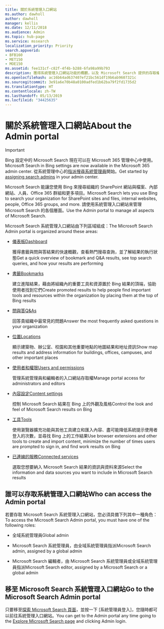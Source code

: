 ```yaml
---
title: 關於系統管理入口網站
ms.author: dawholl
author: dawholl
manager: kellis
ms.date: 12/11/2018
ms.audience: Admin
ms.topic: hub-page
ms.service: mssearch
localization_priority: Priority
search.appverid:
- BFB160
- MET150
- MOE150
ms.assetid: fee131cf-c82f-4f4b-b288-6fa98a99b793
description: 獲得系統管理入口網站功能的概觀，以及 Microsoft Search 提供的存取權限
ms.openlocfilehash: ac16b64ad637407ef21bc561df19b6ab9607321c
ms.sourcegitcommit: 3e91a6e70b48a0100adfed1b62ba79f2fd1735d2
ms.translationtype: HT
ms.contentlocale: zh-TW
ms.lasthandoff: 05/13/2019
ms.locfileid: "34425635"
---
```

# <a name="about-the-admin-portal"></a><span data-ttu-id="637bc-103">關於系統管理入口網站</span><span class="sxs-lookup"><span data-stu-id="637bc-103">About the Admin portal</span></span>

> [!IMPORTANT]
> <span data-ttu-id="637bc-104">Bing 設定中的 Microsoft Search 現在可以在 Microsoft 365 管理中心中使用。</span><span class="sxs-lookup"><span data-stu-id="637bc-104">Microsoft Search in Bing settings are now available in the Microsoft 365 admin center.</span></span> <span data-ttu-id="637bc-105">從系統管理中心的[指派搜尋系統管理員](https://docs.microsoft.com/zh-TW/microsoftsearch/setup-microsoft-search#step-2-assign-search-admin-and-search-editor)開始。</span><span class="sxs-lookup"><span data-stu-id="637bc-105">Get started by [assigning search admins](https://docs.microsoft.com/en-us/microsoftsearch/setup-microsoft-search#step-2-assign-search-admin-and-search-editor) in your admin center.</span></span>

    
<span data-ttu-id="637bc-106">Microsoft Search 能讓您使用 Bing 來搜尋組織的 SharePoint 網站與檔案、內部網站、人員、Office 365 群組和更多項目。</span><span class="sxs-lookup"><span data-stu-id="637bc-106">Microsoft Search lets you use Bing to search your organization for SharePoint sites and files, internal websites, people, Office 365 groups, and more.</span></span> <span data-ttu-id="637bc-107">請使用系統管理入口網站來管理 Microsoft Search 的各個層面。</span><span class="sxs-lookup"><span data-stu-id="637bc-107">Use the Admin portal to manage all aspects of Microsoft Search.</span></span>
  
<span data-ttu-id="637bc-108">Microsoft Search 系統管理入口網站由下列區域組成：</span><span class="sxs-lookup"><span data-stu-id="637bc-108">The Microsoft Search Admin portal is organized around these areas:</span></span>
  
- [<span data-ttu-id="637bc-109">儀表板</span><span class="sxs-lookup"><span data-stu-id="637bc-109">Dashboard</span></span>](get-insights.md)
    
    <span data-ttu-id="637bc-110">獲得書籤與問與答結果的快速概觀，查看熱門搜尋查詢，並了解結果的執行狀態</span><span class="sxs-lookup"><span data-stu-id="637bc-110">Get a quick overview of bookmark and Q&A results, see top search queries, and how your results are performing</span></span>
    
- [<span data-ttu-id="637bc-111">書籤</span><span class="sxs-lookup"><span data-stu-id="637bc-111">Bookmarks</span></span>](create-and-manage-bookmarks.md)
    
    <span data-ttu-id="637bc-112">建立進階結果，藉由將組織內的重要工具和資源置於 Bing 結果的頂端，協助使用者找到它們</span><span class="sxs-lookup"><span data-stu-id="637bc-112">Create promoted results to help people find important tools and resources within the organization by placing them at the top of Bing results</span></span>
    
- [<span data-ttu-id="637bc-113">問與答</span><span class="sxs-lookup"><span data-stu-id="637bc-113">Q&As</span></span>](create-and-manage-qas.md)
    
    <span data-ttu-id="637bc-114">回答貴組織中最常見的問題</span><span class="sxs-lookup"><span data-stu-id="637bc-114">Answer the most frequently asked questions in your organization</span></span>
    
- [<span data-ttu-id="637bc-115">位置</span><span class="sxs-lookup"><span data-stu-id="637bc-115">Locations</span></span>](add-a-location.md)
    
    <span data-ttu-id="637bc-116">顯示建築物、辦公室、校園和其他重要地點的地圖結果和地址資訊</span><span class="sxs-lookup"><span data-stu-id="637bc-116">Show map results and address information for buildings, offices, campuses, and other important places</span></span>
    
- [<span data-ttu-id="637bc-117">使用者和權限</span><span class="sxs-lookup"><span data-stu-id="637bc-117">Users and permissions</span></span>](add-users.md)
    
    <span data-ttu-id="637bc-118">管理系統管理員和編輯者的入口網站存取權</span><span class="sxs-lookup"><span data-stu-id="637bc-118">Manage portal access for administrators and editors</span></span>
    
- [<span data-ttu-id="637bc-119">內容設定</span><span class="sxs-lookup"><span data-stu-id="637bc-119">Content settings</span></span>](content-settings.md)
    
    <span data-ttu-id="637bc-120">控制 Microsoft Search 結果在 Bing 上的外觀及風格</span><span class="sxs-lookup"><span data-stu-id="637bc-120">Control the look and feel of Microsoft Search results on Bing</span></span>
    
- [<span data-ttu-id="637bc-121">工具</span><span class="sxs-lookup"><span data-stu-id="637bc-121">Tools</span></span>](admin-portal-tools.md)
    
    <span data-ttu-id="637bc-122">使用瀏覽器擴充功能與其他工具建立和匯入內容、盡可能降低系統提示使用者登入的次數，並尋找 Bing 上的工作結果</span><span class="sxs-lookup"><span data-stu-id="637bc-122">Use browser extensions and other tools to create and import content, minimize the number of times users are prompted to sign in, and find work results on Bing</span></span>
    
- [<span data-ttu-id="637bc-123">已連線的服務</span><span class="sxs-lookup"><span data-stu-id="637bc-123">Connected services</span></span>](connected-services.md)
    
    <span data-ttu-id="637bc-124">選取您想要納入 Microsoft Search 結果的資訊與資料來源</span><span class="sxs-lookup"><span data-stu-id="637bc-124">Select the information and data sources you want to include in Microsoft Search results</span></span>
    
## <a name="who-can-access-the-admin-portal"></a><span data-ttu-id="637bc-125">誰可以存取系統管理入口網站</span><span class="sxs-lookup"><span data-stu-id="637bc-125">Who can access the Admin portal</span></span>

<span data-ttu-id="637bc-126">若要存取 Microsoft Search 系統管理入口網站，您必須具備下列其中一種角色：</span><span class="sxs-lookup"><span data-stu-id="637bc-126">To access the Microsoft Search Admin portal, you must have one of the following roles:</span></span>
  
- <span data-ttu-id="637bc-127">全域系統管理員</span><span class="sxs-lookup"><span data-stu-id="637bc-127">Global admin</span></span>
    
- <span data-ttu-id="637bc-128">Microsoft Search 系統管理員，由全域系統管理員指派</span><span class="sxs-lookup"><span data-stu-id="637bc-128">Microsoft Search admin, assigned by a global admin</span></span>
    
- <span data-ttu-id="637bc-129">Microsoft Search 編輯者，由 Microsoft Search 系統管理員或全域系統管理員指派</span><span class="sxs-lookup"><span data-stu-id="637bc-129">Microsoft Search editor, assigned by a Microsoft Search or a global admin</span></span>
    
## <a name="go-to-the-microsoft-search-admin-portal"></a><span data-ttu-id="637bc-130">移至 Microsoft Search 系統管理入口網站</span><span class="sxs-lookup"><span data-stu-id="637bc-130">Go to the Microsoft Search Admin portal</span></span>

<span data-ttu-id="637bc-131">只要移至[探索 Microsoft Search 頁面](https://www.bing.com/business/explore)，並按一下 [系統管理員登入]，您隨時都可以前往系統管理入口網站。</span><span class="sxs-lookup"><span data-stu-id="637bc-131">You can get to the Admin portal any time going to the [Explore Microsoft Search page](https://www.bing.com/business/explore) and clicking Admin login.</span></span> 